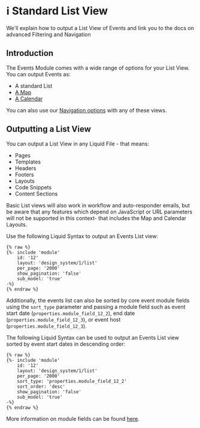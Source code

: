# ℹ️ Standard List View

We'll explain how to output a List View of Events and link you to the docs on advanced Filtering and Navigation

## Introduction

The Events Module comes with a wide range of options for your List View. You can output Events as:

* A standard List
* [A Map](/modules/core-modules/events/event-list-map.md)
* [A Calendar](/modules/core-modules/events/event-list-calendar.md)

You can also use our [Navigation options](/modules/core-modules/events/get-started-event-filtering.md) with any of these views.

## Outputting a List View

You can output a List View in any Liquid File - that means:

* Pages
* Templates
* Headers
* Footers
* Layouts
* Code Snippets
* Content Sections

Basic List views will also work in workflow and auto-responder emails, but be aware that any features which depend on JavaScript or URL parameters will not be supported in this context- that includes the Map and Calendar Layouts.

Use the following Liquid Syntax to output an Events List view:

```liquid
{% raw %}
{%- include 'module'
    id: '12'
    layout: 'design_system/1/list'
    per_page: '2000'
    show_pagination: 'false'
    sub_model: 'true' 
-%}
{% endraw %}
```

Additionally, the events list can also be sorted by core event module fields using the `sort_type` parameter and passing a module field such as event start date (`properties.module_field_12_2`), end date (`properties.module_field_12_3`), or event host (`properties.module_field_12_3`). 

The following Liquid Syntax can be used to output an Events List view sorted by event start dates in descending order:

```liquid
{% raw %}
{%- include 'module'
    id: '12'
    layout: 'design_system/1/list'
    per_page: '2000'
    sort_type: 'properties.module_field_12_2'
    sort_order: 'desc'
    show_pagination: 'false'
    sub_model: 'true' 
-%}
{% endraw %}
```

More information on module fields can be found [here](/developer-tools/building-for-marketplace/modules-reference.md).